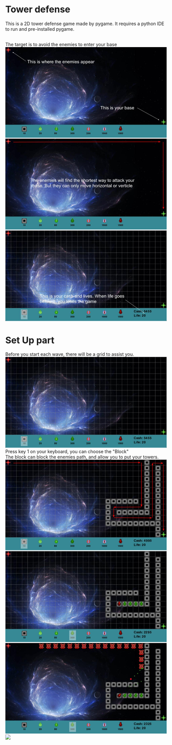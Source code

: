 # Tower defense
This is a 2D tower defense game made by pygame. It requires a python IDE to run and pre-installed pygame.

<br>
The target is to avoid the enemies to enter your base
<br>
<img src = "readme_images/pygame-td.jpg">
<img src = "readme_images/pygame-td (1).jpg">
<img src = "readme_images/pygame-td (2).jpg">
<br>

# Set Up part
Before you start each wave, there will be a grid to assist you.
<br>
<img src = "readme_images/pygame-td (3).jpg">
<br>
Press key 1 on your keyboard, you can choose the "Block"
<br>
The block can block the enemies path, and allow you to put your towers.
<img src = "readme_images/pygame-td (4).jpg">
<img src = "readme_images/pygame-td (5).jpg">
<img src = "readme_images/pygame-td (6).jpg">
<img src = "readme_images/pygame-td (7).jpg">
